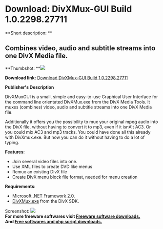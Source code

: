 # Download: DivXMux-GUI Build 1.0.2298.27711

**Short description: **

## Combines video, audio and subtitle streams into one DivX Media file.

  
**Thumbshot: **![](http://www.freewarefiles.com/screenshot/divxmuxgui_md.gif)   
  
**Download link:** [Download DivXMux-GUI Build 1.0.2298.27711](http://freesoftwares.boysofts.com/DivXMux-GUI-Build_program_34696.html)  
  

**Publisher's Description**  
  

DivXMuxGUI is a small, simple and easy-to-use Graphical User Interface for the
command line orientated DivXMux.exe from the DivX Media Tools. It muxes
(combines) video, audio and subtitle streams into one DivX Media file.

Additionally it offers you the possibility to mux your original mpeg audio
into the DivX file, without having to convert it to mp3, even if it isnA't
AC3. Or you could mix AC3 and mp3 tracks. You could have done all this already
with DivXmux.exe. But now you can do it without having to do a lot of typing.

**Features:**

  * Join several video files into one. 
  * Use XML files to create DVD like menus 
  * Remux an existing DivX file 
  * Create DivX menu block file format, needed for menu creation 

**Requirements:**

  * [Microsoft .NET Framework 2.0](http://www.freewarefiles.com/Microsoft-NET-Framework-20-x86-Final_program_16026.html). 
  * [DivXMux.exe](http://206.217.205.73/~dlfreeht/files/DivXMediaFormat_SDK_r2.rar) from the DivX SDK. 

  
  
Screenshot: ![](http://www.freewarefiles.com/screenshot/divxmuxgui.gif)  
**For more freeware softwares visit [Freeware software downloads.](http://freesoftwares.boysofts.com/)**   
**And [Free softwares and php script downloads.](http://www.boysofts.com/)**

